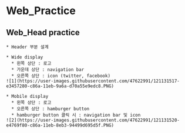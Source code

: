 # Web_Practice   

  ## Web_Head practice
  
    * Header 부분 설계
    
    * Wide display
      * 왼쪽 상단 : 로고
      * 가운데 상단 : navigation bar
      * 오른쪽 상단 : icon (twitter, facebook)
    ![1](https://user-images.githubusercontent.com/47622991/121131517-e3457280-c86a-11eb-9a6a-d70a55e9edc8.PNG)   
    
    * Mobile display
      * 왼쪽 상단 : 로고
      * 오른쪽 상단 : hamburger button
      * hamburger button 클릭 시 : navigation bar 및 icon
    ![2](https://user-images.githubusercontent.com/47622991/121131520-e4769f80-c86a-11eb-8eb3-94499d695d5f.PNG)   
 
    
